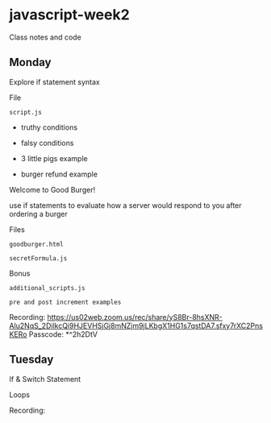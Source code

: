 # javascript-week2
Class notes and code

## Monday

Explore if statement syntax

File

    script.js

* truthy conditions
* falsy conditions

* 3 little pigs example

* burger refund example


Welcome to Good Burger!

use if statements to evaluate how a server would respond to you after ordering a burger

Files

    goodburger.html
    
    secretFormula.js

Bonus

    additional_scripts.js

    pre and post increment examples

Recording: 
https://us02web.zoom.us/rec/share/yS8Br-8hsXNR-Alu2NqS_2DilkcQi9HJEVHSjGj8mNZjm9jLKbgX1HG1s7qstDA7.sfxy7rXC2PnsKERo
Passcode: *^2h2DtV

## Tuesday

If & Switch Statement 

Loops

Recording:
